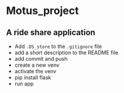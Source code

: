 # Motus_project
## A ride share application 
- Add `.DS_store` to the `.gitignore` file
- add a short description to the README file
- add commit and push
- create a new venv
- activate the venv 
- pip install flask
- run app